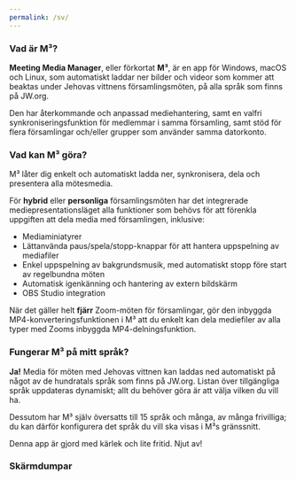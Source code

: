 ```yaml
---
permalink: /sv/
---
```


### Vad är M³?

**Meeting Media Manager**, eller förkortat **M³**, är en app för Windows, macOS och Linux, som automatiskt laddar ner bilder och videor som kommer att beaktas under Jehovas vittnens församlingsmöten, på alla språk som finns på JW.org.
  
Den har återkommande och anpassad mediehantering, samt en valfri synkroniseringsfunktion för medlemmar i samma församling, samt stöd för flera församlingar och/eller grupper som använder samma datorkonto.

### Vad kan M³ göra?

M³ låter dig enkelt och automatiskt ladda ner, synkronisera, dela och presentera alla mötesmedia.
  
För **hybrid** eller **personliga** församlingsmöten har det integrerade mediepresentationsläget alla funktioner som behövs för att förenkla uppgiften att dela media med församlingen, inklusive:

- Mediaminiatyrer
- Lättanvända paus/spela/stopp-knappar för att hantera uppspelning av mediafiler
- Enkel uppspelning av bakgrundsmusik, med automatiskt stopp före start av regelbundna möten
- Automatisk igenkänning och hantering av extern bildskärm
- OBS Studio integration

När det gäller helt **fjärr** Zoom-möten för församlingar, gör den inbyggda MP4-konverteringsfunktionen i M³ att du enkelt kan dela mediefiler av alla typer med Zooms inbyggda MP4-delningsfunktion.

### Fungerar M³ på mitt språk?

**Ja!** Media för möten med Jehovas vittnen kan laddas ned automatiskt på något av de hundratals språk som finns på JW.org. Listan över tillgängliga språk uppdateras dynamiskt; allt du behöver göra är att välja vilken du vill ha.

Dessutom har M³ själv översatts till 15 språk och många, av många frivilliga; du kan därför konfigurera det språk du vill ska visas i M³s gränssnitt.

Denna app är gjord med kärlek och lite fritid. Njut av!

### Skärmdumpar
